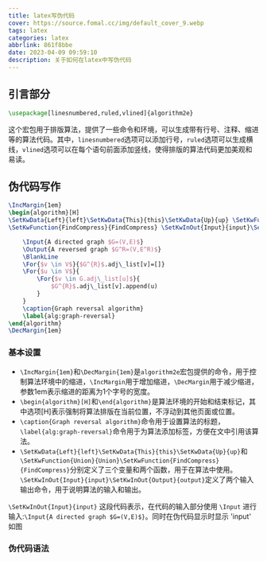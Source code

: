 ```yaml
---
title: latex写伪代码
cover: https://source.fomal.cc/img/default_cover_9.webp
tags: latex
categories: latex
abbrlink: 861f8bbe
date: 2023-04-09 09:59:10
description: 关于如何在latex中写伪代码
---
```


## 引言部分

```latex
\usepackage[linesnumbered,ruled,vlined]{algorithm2e}
```

这个宏包用于排版算法，提供了一些命令和环境，可以生成带有行号、注释、缩进等的算法代码。其中，`linesnumbered`选项可以添加行号，`ruled`选项可以生成横线，`vlined`选项可以在每个语句前面添加竖线，使得排版的算法代码更加美观和易读。


## 伪代码写作
```latex
\IncMargin{1em}
\begin{algorithm}[H] 
\SetKwData{Left}{left}\SetKwData{This}{this}\SetKwData{Up}{up} \SetKwFunction{Union}{Union}
\SetKwFunction{FindCompress}{FindCompress} \SetKwInOut{Input}{input}\SetKwInOut{Output}{output}

    \Input{A directed graph $G=(V,E)$}
    \Output{A reversed graph $G^R=(V,E^R)$}
    \BlankLine
    \For{$v \in V$}{$G^{R}$.adj\_list[v]=[]}
    \For{$u \in V$}{
        \For{$v \in G.adj\_list[u]$}{
            $G^{R}$.adj\_list[v].append(u)
        }
    }
    \caption{Graph reversal algorithm}
    \label{alg:graph-reversal}
\end{algorithm}
\DecMargin{1em}
```

### 基本设置
* `\IncMargin{1em}`和`\DecMargin{1em}`是`algorithm2e`宏包提供的命令，用于控制算法环境中的缩进，`\IncMargin`用于增加缩进，`\DecMargin`用于减少缩进，参数1em表示缩进的距离为1个字号的宽度。
* `\begin{algorithm}[H]`和`\end{algorithm}`是算法环境的开始和结束标记，其中选项[H]表示强制将算法排版在当前位置，不浮动到其他页面或位置。
* `\caption{Graph reversal algorithm}`命令用于设置算法的标题，`\label{alg:graph-reversal}`命令用于为算法添加标签，方便在文中引用该算法。
* `\SetKwData{Left}{left}\SetKwData{This}{this}\SetKwData{Up}{up}`和`\SetKwFunction{Union}{Union}\SetKwFunction{FindCompress}{FindCompress}`分别定义了三个变量和两个函数，用于在算法中使用。`\SetKwInOut{Input}{input}\SetKwInOut{Output}{output}`定义了两个输入输出命令，用于说明算法的输入和输出。

`\SetKwInOut{Input}{input}` 这段代码表示，在代码的输入部分使用 `\Input` 进行输入:`\Input{A directed graph $G=(V,E)$}`。同时在伪代码显示时显示 'input' 如图


### 伪代码语法
